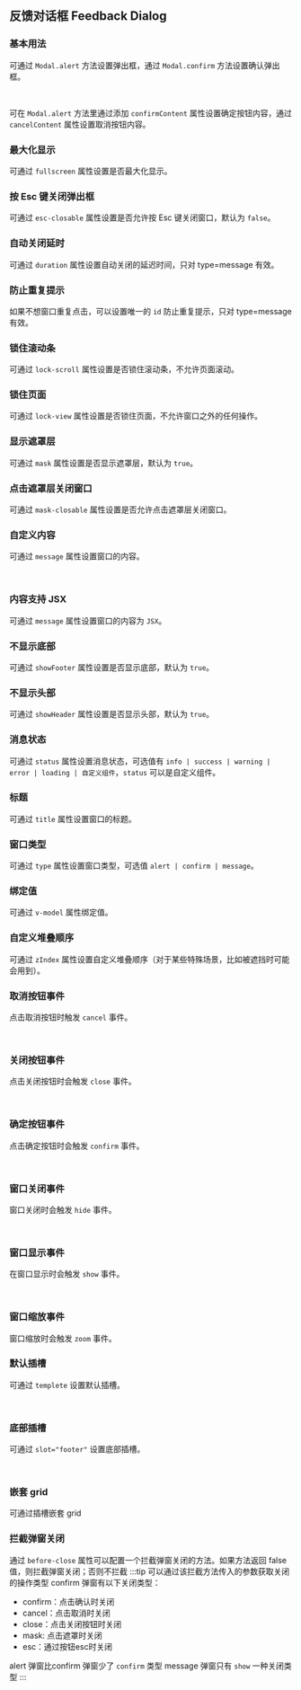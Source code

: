 <div class="demo-header">
<p class="overviewicon">
  <span class="wapi-tips-messagebox"/>
</p>
 
## 反馈对话框 Feedback Dialog
 
<nova-uxlink widget-name="Notice"></nova-uxlink>
 
</div>
 
### 基本用法
 
可通过 `Modal.alert` 方法设置弹出框，通过 `Modal.confirm` 方法设置确认弹出框。
 
<nova-demo-view link="modal/base.vue"></nova-demo-view>
 
<br />
 
 
可在 `Modal.alert` 方法里通过添加 `confirmContent` 属性设置确定按钮内容，通过 `cancelContent` 属性设置取消按钮内容。
 
<nova-demo-view link="modal/div-button-content.vue"></nova-demo-view>
 
### 最大化显示
 
可通过 `fullscreen` 属性设置是否最大化显示。
 
<nova-demo-view link="modal/fullscreen.vue"></nova-demo-view>
 
### 按 Esc 键关闭弹出框
 
可通过 `esc-closable` 属性设置是否允许按 Esc 键关闭窗口，默认为 `false`。
 
<nova-demo-view link="modal/esc-closable.vue"></nova-demo-view>
 
### 自动关闭延时
 
可通过 `duration` 属性设置自动关闭的延迟时间，只对 type=message 有效。
 
<nova-demo-view link="modal/duration.vue"></nova-demo-view>
 
### 防止重复提示
 
如果不想窗口重复点击，可以设置唯一的 `id` 防止重复提示，只对 type=message 有效。
 
<nova-demo-view link="modal/id.vue"></nova-demo-view>
 
### 锁住滚动条
 
可通过 `lock-scroll` 属性设置是否锁住滚动条，不允许页面滚动。
 
<nova-demo-view link="modal/lock-scroll.vue"></nova-demo-view>
 
### 锁住页面
 
可通过 `lock-view` 属性设置是否锁住页面，不允许窗口之外的任何操作。
 
<nova-demo-view link="modal/lock-view.vue"></nova-demo-view>
 
### 显示遮罩层
 
可通过 `mask` 属性设置是否显示遮罩层，默认为 `true`。
 
<nova-demo-view link="modal/lock-view.vue"></nova-demo-view>
 
### 点击遮罩层关闭窗口
 
可通过 `mask-closable` 属性设置是否允许点击遮罩层关闭窗口。
 
<nova-demo-view link="modal/mask-closable.vue"></nova-demo-view>
 
### 自定义内容
 
可通过 `message` 属性设置窗口的内容。
 
<nova-demo-view link="modal/message.vue"></nova-demo-view>
 
<br />
 
### 内容支持 JSX
 
可通过 `message` 属性设置窗口的内容为 `JSX`。
 
<nova-demo-view link="modal/message-jsx.vue"></nova-demo-view>
 
### 不显示底部
 
可通过 `showFooter` 属性设置是否显示底部，默认为 `true`。
 
<nova-demo-view link="modal/showFooter.vue"></nova-demo-view>
 
### 不显示头部
 
可通过 `showHeader` 属性设置是否显示头部，默认为 `true`。
 
<nova-demo-view link="modal/showHeader.vue"></nova-demo-view>
 
### 消息状态
 
可通过 `status` 属性设置消息状态，可选值有 `info | success | warning | error | loading | 自定义组件`，`status` 可以是自定义组件。
 
<nova-demo-view link="modal/status.vue"></nova-demo-view>
 
### 标题
 
可通过 `title` 属性设置窗口的标题。
 
<nova-demo-view link="modal/title.vue"></nova-demo-view>
 
### 窗口类型
 
可通过 `type` 属性设置窗口类型，可选值 `alert | confirm | message`。
 
<nova-demo-view link="modal/type.vue"></nova-demo-view>
 
### 绑定值
 
可通过 `v-model` 属性绑定值。
 
<nova-demo-view link="modal/value.vue"></nova-demo-view>
 
### 自定义堆叠顺序
 
可通过 `zIndex` 属性设置自定义堆叠顺序（对于某些特殊场景，比如被遮挡时可能会用到）。
 
<nova-demo-view link="modal/zIndex.vue"></nova-demo-view>
 
### 取消按钮事件
 
点击取消按钮时触发 `cancel` 事件。
 
<nova-demo-view link="modal/cancel-event.vue"></nova-demo-view>
 
<br />
 
### 关闭按钮事件
 
点击关闭按钮时会触发 `close` 事件。
 
<nova-demo-view link="modal/close-event.vue"></nova-demo-view>
 
<br />
 
### 确定按钮事件
 
点击确定按钮时会触发 `confirm` 事件。
 
<nova-demo-view link="modal/confirm-event.vue"></nova-demo-view>
 
<br />
 
### 窗口关闭事件
 
窗口关闭时会触发 `hide` 事件。
 
<nova-demo-view link="modal/hide-event.vue"></nova-demo-view>
 
<br />
 
### 窗口显示事件
 
在窗口显示时会触发 `show` 事件。
 
<nova-demo-view link="modal/show-event.vue"></nova-demo-view>
 
<br />
 
### 窗口缩放事件
 
窗口缩放时会触发 `zoom` 事件。
 
<nova-demo-view link="modal/zoom-event.vue"></nova-demo-view>
 
### 默认插槽
 
可通过 `templete` 设置默认插槽。
 
<nova-demo-view link="modal/value.vue"></nova-demo-view>
 
<br />
 
### 底部插槽
 
可通过 `slot="footer"` 设置底部插槽。
 
<nova-demo-view link="modal/footer-slot.vue"></nova-demo-view>
 
<br />
 
### 嵌套 grid
 
可通过插槽嵌套 grid
 
<nova-demo-view link="modal/grid.vue"></nova-demo-view>
 
### 拦截弹窗关闭
 
通过 `before-close` 属性可以配置一个拦截弹窗关闭的方法。如果方法返回 false 值，则拦截弹窗关闭；否则不拦截
:::tip
可以通过该拦截方法传入的参数获取关闭的操作类型
confirm 弹窗有以下关闭类型：
* confirm：点击确认时关闭
* cancel：点击取消时关闭
* close：点击关闭按钮时关闭
* mask: 点击遮罩时关闭
* esc：通过按钮esc时关闭
 
alert 弹窗比confirm 弹窗少了 `confirm` 类型
message 弹窗只有 `show` 一种关闭类型
:::
 
 
<nova-demo-view link="modal/before-close.vue"></nova-demo-view>
 
<br />
 
